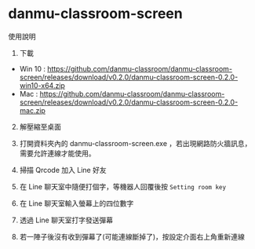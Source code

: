 # danmu-classroom-screen

使用說明

1. 下載

  - Win 10 : https://github.com/danmu-classroom/danmu-classroom-screen/releases/download/v0.2.0/danmu-classroom-screen-0.2.0-win10-x64.zip
  - Mac : https://github.com/danmu-classroom/danmu-classroom-screen/releases/download/v0.2.0/danmu-classroom-screen-0.2.0-mac.zip

2. 解壓縮至桌面

3. 打開資料夾內的 danmu-classroom-screen.exe ，若出現網路防火牆訊息，需要允許連線才能使用。

4. 掃描 Qrcode 加入 Line 好友

5. 在 Line 聊天室中隨便打個字，等機器人回覆後按 `Setting room key`

6. 在 Line 聊天室輸入螢幕上的四位數字

7. 透過 Line 聊天室打字發送彈幕

8. 若一陣子後沒有收到彈幕了(可能連線斷掉了)，按設定介面右上角重新連線
